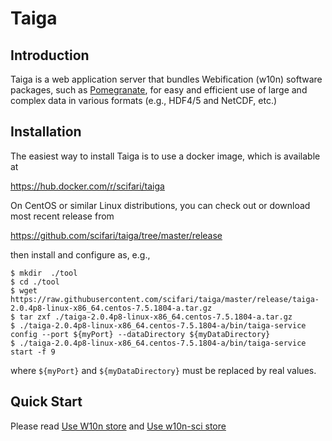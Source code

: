 # Taiga

## Introduction

Taiga is a web application server that bundles Webification (w10n) software packages, such as [Pomegranate](https://github.com/scifari/pomegranate), for easy and efficient use of large and complex data in various formats (e.g., HDF4/5 and NetCDF, etc.)

## Installation

The easiest way to install Taiga is to use a docker image, which is available at

https://hub.docker.com/r/scifari/taiga

On CentOS or similar Linux distributions, you can check out or download most recent release from

https://github.com/scifari/taiga/tree/master/release

then install and configure as, e.g.,

```
$ mkdir  ./tool
$ cd ./tool
$ wget https://raw.githubusercontent.com/scifari/taiga/master/release/taiga-2.0.4p8-linux-x86_64.centos-7.5.1804-a.tar.gz
$ tar zxf ./taiga-2.0.4p8-linux-x86_64.centos-7.5.1804-a.tar.gz
$ ./taiga-2.0.4p8-linux-x86_64.centos-7.5.1804-a/bin/taiga-service config --port ${myPort} --dataDirectory ${myDataDirectory}
$ ./taiga-2.0.4p8-linux-x86_64.centos-7.5.1804-a/bin/taiga-service start -f 9
```
where `${myPort}` and `${myDataDirectory}` must be replaced by real values.

## Quick Start

Please read [Use W10n store](./doc/w10n.md) and [Use w10n-sci store](./doc/w10n-sci.md)
